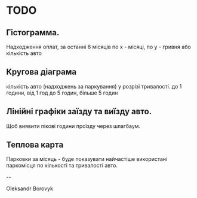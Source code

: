 # TODO

## Гістограмма. 
Надходження оплат, за останні 6 місяців по х - місяці, по у - гривня або кількість авто

## Кругова діаграма 
кількість авто (надходжень за паркування) у розрізі тривалості. до 1 години, від 1 год до 5 годин, більше 5 годин

## Лінійні графіки заїзду та виїзду авто.
Щоб виявити пікові години проїзду через шлагбаум.

## Теплова карта
Парковки за місяць - буде показувати найчастіше використані паркомісця по кількості та тривалості авто.

--

Oleksandr Borovyk